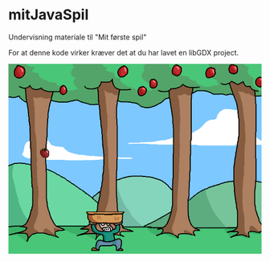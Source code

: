 # mitJavaSpil
Undervisning materiale til "Mit første spil"

For at denne kode virker kræver det at du har lavet en libGDX project.

![screenshot](/gameShot.png)
